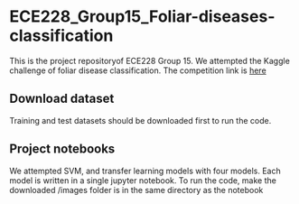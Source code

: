 # ECE228_Group15_Foliar-diseases-classification
This is the project repositoryof ECE228 Group 15. We attempted the Kaggle challenge of foliar disease classification. The competition link is [here](https://www.kaggle.com/c/plant-pathology-2020-fgvc7) 
## Download dataset
Training and test datasets should be downloaded first to run the code. 
## Project notebooks
We attempted SVM, and transfer learning models with four models. Each model is written in a single jupyter notebook.
To run the code, make the downloaded /images folder is in the same directory as the notebook
